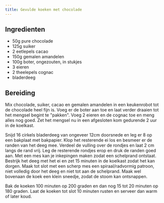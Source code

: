 ```yaml
---
title: Gevulde koeken met chocolade
---
```


##  Ingredienten 

* 50g pure chocolade
* 125g suiker
* 2 eetlepels cacao
* 150g gemalen amandelen
* 100g boter, ongezouten, in stukjes
* 3 eieren
* 2 theelepels cognac
* bladerdeeg

##  Bereiding 

Mix chocolade, suiker, cacao en gemalen amandelen in een keukenrobot tot de chocolade heel fijn is. Voeg er de boter aan toe en laat verder draaien tot het mengsel begint te "pakken". Voeg 2 eieren en de cognac toe en meng alles nog goed. Zet het mengsel nu in een afgesloten kom gedurende 2 uur in de koelkast.

Snijd 16 cirkels bladerdeeg van ongeveer 12cm doorsnede en leg er 8 op een bakplaat met bakpapier. Klop het resterende ei los en besmeer er de randen van het deeg mee. Verdeel de vulling over de rondjes en laat 2 cm langs de rand vrij. Leg de resterende rondjes erop en druk de randen goed aan. Met een mes kan je inkepingen maken zodat een schelprand ontstaat. Bestrijk het deeg met het ei en zet 15 minuten in de koelkast zodat het kan dorgen. Maak tot slot met een scherp mes een spiraal/radvormig patroon, niet volledig door het deeg en niet tot aan de schelprand. Maak wel bovenaan de koek een klein sneedje, zodat de stoom kan ontsnappen.

Bak de koeken 100 minuten op 200 graden en dan nog 15 tot 20 minuten op 180 graden. Laat de koeken tot slot 10 minuten rusten en serveer dan warm of later koud.

